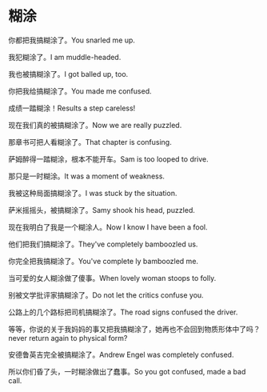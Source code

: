 # 糊涂

<p><span class="chinese">你都把我搞糊涂了。</span><span class="english">You snarled me up.</span></p>

<p><span class="chinese">我犯糊涂了。</span><span class="english">I am muddle-headed.</span></p>

<p><span class="chinese">我也被搞糊涂了。</span><span class="english">I got balled up, too.</span></p>

<p><span class="chinese">你把我给搞糊涂了。</span><span class="english">You made me confused.</span></p>

<p><span class="chinese">成绩一踏糊涂！</span><span class="english">Results a step careless!</span></p>

<p><span class="chinese">现在我们真的被搞糊涂了。</span><span class="english">Now we are really puzzled.</span></p>

<p><span class="chinese">那章书可把人看糊涂了。</span><span class="english">That chapter is confusing.</span></p>

<p><span class="chinese">萨姆醉得一踏糊涂，根本不能开车。</span><span class="english">Sam is too looped to drive.</span></p>

<p><span class="chinese">那只是一时糊涂。</span><span class="english">It was a moment of weakness.</span></p>

<p><span class="chinese">我被这种局面搞糊涂了。</span><span class="english">I was stuck by the situation.</span></p>

<p><span class="chinese">萨米摇摇头，被搞糊涂了。</span><span class="english">Samy shook his head, puzzled.</span></p>

<p><span class="chinese">现在我明白了我是一个糊涂人。</span><span class="english">Now I know I have been a fool.</span></p>

<p><span class="chinese">他们把我们搞糊涂了。</span><span class="english">They've completely bamboozled us.</span></p>

<p><span class="chinese">你完全把我搞糊涂了。</span><span class="english">You've complete ly bamboozled me.</span></p>

<p><span class="chinese">当可爱的女人糊涂做了傻事。</span><span class="english">When lovely woman stoops to folly.</span></p>

<p><span class="chinese">别被文学批评家搞糊涂了。</span><span class="english">Do not let the critics confuse you.</span></p>

<p><span class="chinese">公路上的几个路标把司机搞糊涂了。</span><span class="english">The road signs confused the driver.</span></p>

<p><span class="chinese">等等，你说的关于我妈妈的事又把我搞糊涂了，她再也不会回到物质形体中了吗？</span><span class="english">never return again to physical form?</span></p>

<p><span class="chinese">安德鲁英吉完全被搞糊涂了。</span><span class="english">Andrew Engel was completely confused.</span></p>

<p><span class="chinese">所以你们昏了头，一时糊涂做出了蠢事。</span><span class="english">So you got confused, made a bad call.</span></p>

